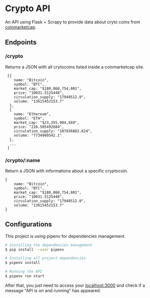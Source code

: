 # Crypto API

An API using Flask + Scrapy to provide data about cryto coins from [coinmarketcap](https://coinmarketcap.com/all/views/all/).

## Endpoints

### /crypto

Returns a JSON with  all crytocoins listed inside a coinmarketcap site.
```
 [{
    name: "Bitcoin",
    symbol: "BTC",
    market_cap: "$180,060,754,801",
    price: "10031.5125448",
    circulation_supply: "17949512.0",
    volume: "13615452153.7"
  },
  {
    name: "Ethereum",
    symbol: "ETH",
    market_cap: "$23,355,904,569",
    price: "216.585492684",
    circulation_supply: "107836883.624",
    volume: "7734900542.1"
  },
  ...
 ]
```


### /crypto/:name

Return a JSON with informations about a specific cryptocoin.
```
{
    name: "Bitcoin",
    symbol: "BTC",
    market_cap: "$180,060,754,801",
    price: "10031.5125448",
    circulation_supply: "17949512.0",
    volume: "13615452153.7"
}
```

## Configurations

This project is using pipenv for dependencies management.  

```bash
# Installing the dependencies management
$ pip install --user pipenv

# Installing all project dependencies
$ pipenv install

# Running the API
$ pipenv run start 
```

After that, you just need to access your [localhost:3000]('https://localhost:3000) and check if a message "API is on and running" has appeared. 


